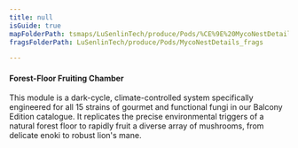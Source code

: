 ```yaml
---
title: null
isGuide: true
mapFolderPath: tsmaps/LuSenlinTech/produce/Pods/%CE%9E%20MycoNestDetails
fragsFolderPath: LuSenlinTech/produce/Pods/MycoNestDetails_frags

---
```



<!-- tsGuideRenderComment {"guide":{"id":"y1Y50J06h","path":"LuSenlinTech/produce/Pods","fragmentFolderPath":"LuSenlinTech/produce/Pods/MycoNestDetails_frags"},"fragment":{"id":"y1Y50J06h","topLevelMapKey":"xrd0OF01EE","mapKeyChain":"xrd0OF01EE","guideID":"y1Y50J1m3","guidePath":"c:/GitHub/MuddySpud/MuddySpud.github.io/tsmaps/LuSenlinTech/produce/Pods/MycoNestDetails.tspod","chartKey":"xrd0OF01EE","isLeaf":false,"options":[{"id":"y1Y50m1nv","option":"How it works","order":1,"isAncillary":true},{"id":"y1Y5190oY","option":"The science behind it","order":2,"isAncillary":true},{"id":"y1Y51T1hM","option":"The technology","order":3,"isAncillary":true}]}} -->

#### Forest-Floor Fruiting Chamber

This module is a dark-cycle, climate-controlled system specifically engineered for all 15 strains of gourmet and functional fungi in our Balcony Edition catalogue. It replicates the precise environmental triggers of a natural forest floor to rapidly fruit a diverse array of mushrooms, from delicate enoki to robust lion's mane.

